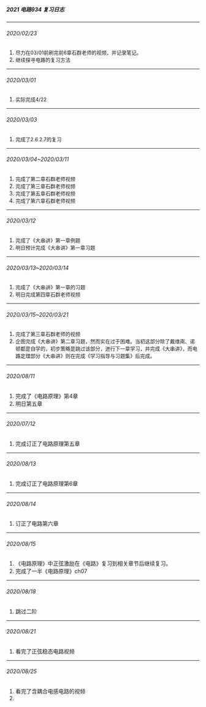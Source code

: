 ##### 2021 电路934 复习日志

***

###### 2020/02/23

1. <font size=2>尽力在03/01前刷完前6章石群老师的视频，并记录笔记。</font>
2. <font size=2>继续探寻电路的复习方法</font>

***

###### 2020/03/01 

1. <font size=2>实际完成4/22</font>

***

###### 2020/03/03

1. <font size=2>完成了2.6 2.7的复习</font>

***

###### 2020/03/04~2020/03/11

1. <font size=2>完成了第二章石群老师视频</font>
2. <font size=2>完成了第三章石群老师视频</font>
3. <font size=2>完成了第五章石群老师视频</font>
4. <font size=2>完成了第六章石群老师视频</font>

***

###### 2020/03/12

1. <font size=2>完成了《大串讲》第一章例题</font>
2. <font size=2>明日预计完成《大串讲》第一章习题</font>

***

###### 2020/03/13~2020/03/14

1. <font size=2>完成了《大串讲》第一章的习题</font>
2. <font size=2>明日完成第四章石群老师视频</font>

***

###### 2020/03/15~2020/03/21

1. <font size=2>完成了第三章石群老师的视频</font>
2. <font size=2>企图完成《大串讲》第二章习题，然而实在过于困难。当初这部分除了戴维南、诺顿都是自学的，初步策略是跳过该部分，进行下一章学习，并完成《大串讲》，而电路定理部分《大串讲》则在完成《学习指导与习题集》后完成。</font>

***

###### 2020/08/11

1. 完成了《电路原理》第4章
2. 明日第五章

****

###### 2020/07/12

1. 完成订正了电路原理第五章

****

###### 2020/08/13

1. 完成订正了电路原理第6章

***

###### 2020/08/14

1. 订正了电路第六章

***

###### 2020/08/15

1. 《电路原理》中正弦激励在《电路》复习到相关章节后继续复习。
2. 完成了一半《电路原理》ch07

***

###### 2020/08/18

1. 跳过二阶

***

###### 2020/08/21

1. 看完了正弦稳态电路视频

***

###### 2020/08/25

1. 看完了含耦合电感电路的视频
2. 